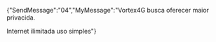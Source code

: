 {"SendMessage":"04","MyMessage":"Vortex4G busca oferecer maior privacida.

Internet ilimitada
uso simples"}
